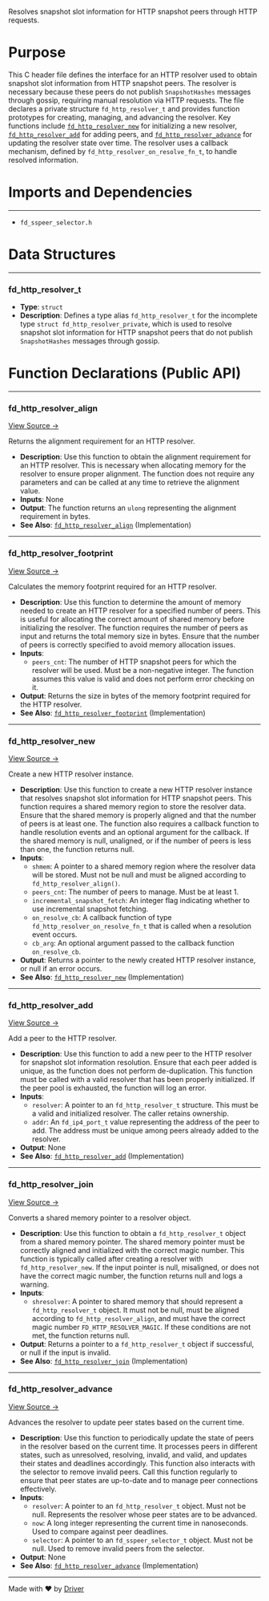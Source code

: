 <!--------------------------------------------------------------------------------->
<!-- IMPORTANT: This file is auto-generated by Driver (https://driver.ai). -------->
<!-- Manual edits may be overwritten on future commits. --------------------------->
<!--------------------------------------------------------------------------------->

Resolves snapshot slot information for HTTP snapshot peers through HTTP requests.

# Purpose
This C header file defines the interface for an HTTP resolver used to obtain snapshot slot information from HTTP snapshot peers. The resolver is necessary because these peers do not publish `SnapshotHashes` messages through gossip, requiring manual resolution via HTTP requests. The file declares a private structure `fd_http_resolver_t` and provides function prototypes for creating, managing, and advancing the resolver. Key functions include [`fd_http_resolver_new`](<#fd_http_resolver_new>) for initializing a new resolver, [`fd_http_resolver_add`](<#fd_http_resolver_add>) for adding peers, and [`fd_http_resolver_advance`](<#fd_http_resolver_advance>) for updating the resolver state over time. The resolver uses a callback mechanism, defined by `fd_http_resolver_on_resolve_fn_t`, to handle resolved information.
# Imports and Dependencies

---
- `fd_sspeer_selector.h`


# Data Structures

---
### fd\_http\_resolver\_t
- **Type**: ``struct``
- **Description**: Defines a type alias `fd_http_resolver_t` for the incomplete type `struct fd_http_resolver_private`, which is used to resolve snapshot slot information for HTTP snapshot peers that do not publish `SnapshotHashes` messages through gossip.


# Function Declarations (Public API)

---
### fd\_http\_resolver\_align<!-- {{#callable_declaration:fd_http_resolver_align}} -->
[View Source →](<../../../../../../src/discof/restore/utils/fd_http_resolver.h#L20>)

Returns the alignment requirement for an HTTP resolver.
- **Description**: Use this function to obtain the alignment requirement for an HTTP resolver. This is necessary when allocating memory for the resolver to ensure proper alignment. The function does not require any parameters and can be called at any time to retrieve the alignment value.
- **Inputs**: None
- **Output**: The function returns an `ulong` representing the alignment requirement in bytes.
- **See Also**: [`fd_http_resolver_align`](<fd_http_resolver.c.md#fd_http_resolver_align>)  (Implementation)


---
### fd\_http\_resolver\_footprint<!-- {{#callable_declaration:fd_http_resolver_footprint}} -->
[View Source →](<../../../../../../src/discof/restore/utils/fd_http_resolver.h#L25>)

Calculates the memory footprint required for an HTTP resolver.
- **Description**: Use this function to determine the amount of memory needed to create an HTTP resolver for a specified number of peers. This is useful for allocating the correct amount of shared memory before initializing the resolver. The function requires the number of peers as input and returns the total memory size in bytes. Ensure that the number of peers is correctly specified to avoid memory allocation issues.
- **Inputs**:
    - `peers_cnt`: The number of HTTP snapshot peers for which the resolver will be used. Must be a non-negative integer. The function assumes this value is valid and does not perform error checking on it.
- **Output**: Returns the size in bytes of the memory footprint required for the HTTP resolver.
- **See Also**: [`fd_http_resolver_footprint`](<fd_http_resolver.c.md#fd_http_resolver_footprint>)  (Implementation)


---
### fd\_http\_resolver\_new<!-- {{#callable_declaration:fd_http_resolver_new}} -->
[View Source →](<../../../../../../src/discof/restore/utils/fd_http_resolver.h#L28>)

Create a new HTTP resolver instance.
- **Description**: Use this function to create a new HTTP resolver instance that resolves snapshot slot information for HTTP snapshot peers. This function requires a shared memory region to store the resolver data. Ensure that the shared memory is properly aligned and that the number of peers is at least one. The function also requires a callback function to handle resolution events and an optional argument for the callback. If the shared memory is null, unaligned, or if the number of peers is less than one, the function returns null.
- **Inputs**:
    - `shmem`: A pointer to a shared memory region where the resolver data will be stored. Must not be null and must be aligned according to `fd_http_resolver_align()`.
    - `peers_cnt`: The number of peers to manage. Must be at least 1.
    - `incremental_snapshot_fetch`: An integer flag indicating whether to use incremental snapshot fetching.
    - `on_resolve_cb`: A callback function of type `fd_http_resolver_on_resolve_fn_t` that is called when a resolution event occurs.
    - `cb_arg`: An optional argument passed to the callback function `on_resolve_cb`.
- **Output**: Returns a pointer to the newly created HTTP resolver instance, or null if an error occurs.
- **See Also**: [`fd_http_resolver_new`](<fd_http_resolver.c.md#fd_http_resolver_new>)  (Implementation)


---
### fd\_http\_resolver\_add<!-- {{#callable_declaration:fd_http_resolver_add}} -->
[View Source →](<../../../../../../src/discof/restore/utils/fd_http_resolver.h#L37>)

Add a peer to the HTTP resolver.
- **Description**: Use this function to add a new peer to the HTTP resolver for snapshot slot information resolution. Ensure that each peer added is unique, as the function does not perform de-duplication. This function must be called with a valid resolver that has been properly initialized. If the peer pool is exhausted, the function will log an error.
- **Inputs**:
    - `resolver`: A pointer to an `fd_http_resolver_t` structure. This must be a valid and initialized resolver. The caller retains ownership.
    - `addr`: An `fd_ip4_port_t` value representing the address of the peer to add. The address must be unique among peers already added to the resolver.
- **Output**: None
- **See Also**: [`fd_http_resolver_add`](<fd_http_resolver.c.md#fd_http_resolver_add>)  (Implementation)


---
### fd\_http\_resolver\_join<!-- {{#callable_declaration:fd_http_resolver_join}} -->
[View Source →](<../../../../../../src/discof/restore/utils/fd_http_resolver.h#L41>)

Converts a shared memory pointer to a resolver object.
- **Description**: Use this function to obtain a `fd_http_resolver_t` object from a shared memory pointer. The shared memory pointer must be correctly aligned and initialized with the correct magic number. This function is typically called after creating a resolver with `fd_http_resolver_new`. If the input pointer is null, misaligned, or does not have the correct magic number, the function returns null and logs a warning.
- **Inputs**:
    - `shresolver`: A pointer to shared memory that should represent a `fd_http_resolver_t` object. It must not be null, must be aligned according to `fd_http_resolver_align`, and must have the correct magic number `FD_HTTP_RESOLVER_MAGIC`. If these conditions are not met, the function returns null.
- **Output**: Returns a pointer to a `fd_http_resolver_t` object if successful, or null if the input is invalid.
- **See Also**: [`fd_http_resolver_join`](<fd_http_resolver.c.md#fd_http_resolver_join>)  (Implementation)


---
### fd\_http\_resolver\_advance<!-- {{#callable_declaration:fd_http_resolver_advance}} -->
[View Source →](<../../../../../../src/discof/restore/utils/fd_http_resolver.h#L48>)

Advances the resolver to update peer states based on the current time.
- **Description**: Use this function to periodically update the state of peers in the resolver based on the current time. It processes peers in different states, such as unresolved, resolving, invalid, and valid, and updates their states and deadlines accordingly. This function also interacts with the selector to remove invalid peers. Call this function regularly to ensure that peer states are up-to-date and to manage peer connections effectively.
- **Inputs**:
    - `resolver`: A pointer to an `fd_http_resolver_t` object. Must not be null. Represents the resolver whose peer states are to be advanced.
    - `now`: A long integer representing the current time in nanoseconds. Used to compare against peer deadlines.
    - `selector`: A pointer to an `fd_sspeer_selector_t` object. Must not be null. Used to remove invalid peers from the selector.
- **Output**: None
- **See Also**: [`fd_http_resolver_advance`](<fd_http_resolver.c.md#fd_http_resolver_advance>)  (Implementation)



---
Made with ❤️ by [Driver](https://www.driver.ai/)